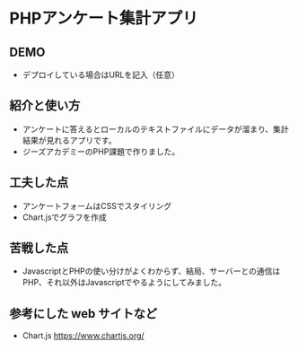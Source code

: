 # PHPアンケート集計アプリ

## DEMO

  - デプロイしている場合はURLを記入（任意）

## 紹介と使い方

  - アンケートに答えるとローカルのテキストファイルにデータが溜まり、集計結果が見れるアプリです。
  - ジーズアカデミーのPHP課題で作りました。

## 工夫した点

  - アンケートフォームはCSSでスタイリング
  - Chart.jsでグラフを作成

## 苦戦した点

  - JavascriptとPHPの使い分けがよくわからず、結局、サーバーとの通信はPHP、それ以外はJavascriptでやるようにしてみました。

## 参考にした web サイトなど

  - Chart.js https://www.chartjs.org/
